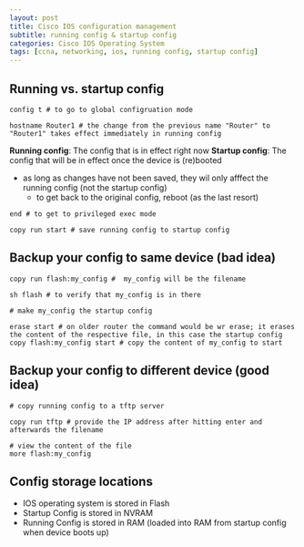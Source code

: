 ```yaml
--- 
layout: post 
title: Cisco IOS configuration management
subtitle: running config & startup config
categories: Cisco IOS Operating System
tags: [ccna, networking, ios, running config, startup config]
---
```


## Running vs. startup config


```
config t # to go to global configruation mode
```
```
hostname Router1 # the change from the previous name "Router" to "Router1" takes effect immediately in running config
```

**Running config**: The config that is in effect right now
**Startup config**: The config that will be in effect once the device is (re)booted

- as long as changes have not been saved, they wil only afffect the running config (not the startup config)
    - to get back to the original config, reboot (as the last resort)

```
end # to get to privileged exec mode
```
```
copy run start # save running config to startup config
```

 
## Backup your config to same device (bad idea)

```
copy run flash:my_config #  my_config will be the filename
```
```
sh flash # to verify that my_config is in there
```
```
# make my_config the startup config

erase start # on older router the command would be wr erase; it erases the content of the respective file, in this case the startup config
copy flash:my_config start # copy the content of my_config to start 
```

## Backup your config to different device (good idea)

```
# copy running config to a tftp server

copy run tftp # provide the IP address after hitting enter and afterwards the filename
```

```
# view the content of the file
more flash:my_config 
```

## Config storage locations

- IOS operating system is stored in Flash
- Startup Config is stored in NVRAM
- Running Config is stored in RAM (loaded into RAM from startup config when device boots up)


